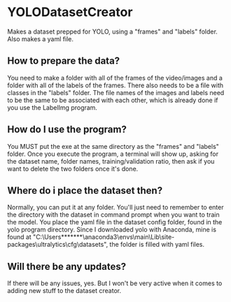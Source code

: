# YOLODatasetCreator
Makes a dataset prepped for YOLO, using a "frames" and "labels" folder. Also makes a yaml file.



## How to prepare the data?
You need to make a folder with all of the frames of the video/images and a folder with all of the labels of the frames.
There also needs to be a file with classes in the "labels" folder.
The file names of the images and labels need to be the same to be associated with each other, which is already done if you use the LabelImg program.

## How do I use the program?
You MUST put the exe at the same directory as the "frames" and "labels" folder.
Once you execute the program, a terminal will show up, asking for the dataset name, folder names, training/validation ratio, then ask if you want to delete the two folders once it's done.

## Where do i place the dataset then?
Normally, you can put it at any folder. You'll just need to remember to enter the directory with the dataset in command prompt when you want to train the model.
You place the yaml file in the dataset config folder, found in the yolo program directory. Since I downloaded yolo with Anaconda, mine is found at "C:\Users\*******\anaconda3\envs\main\Lib\site-packages\ultralytics\cfg\datasets", the folder is filled with yaml files.

## Will there be any updates?
If there will be any issues, yes. But I won't be very active when it comes to adding new stuff to the dataset creator.
